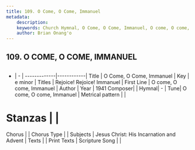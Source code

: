 ```yaml
---
title: 109. O Come, O Come, Immanuel
metadata:
    description: 
    keywords: Church Hymnal, O Come, O Come, Immanuel, O come, O come, Immanuel, Rejoice! Rejoice! Immanuel
    author: Brian Onang'o
---
```



## 109. O COME, O COME, IMMANUEL

```txt

```

- |   -  |
-------------|------------|
Title | O Come, O Come, Immanuel |
Key | e minor |
Titles | Rejoice! Rejoice! Immanuel |
First Line | O come, O come, Immanuel |
Author | 
Year | 1941
Composer|  |
Hymnal|  - |
Tune| O come, O come, Immanuel |
Metrical pattern | |
# Stanzas |  |
Chorus |  |
Chorus Type |  |
Subjects | Jesus Christ: His Incarnation and Advent |
Texts |  |
Print Texts | 
Scripture Song |  |
  

